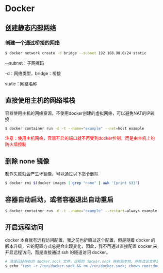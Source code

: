 # Docker

## [创建静态内部网络](https://docs.docker.com/network/)

### 创建一个通过桥接的网络

```bash
$ docker network create -d bridge --subnet 192.168.98.0/24 static
```

--subnet：子网掩码

-d：网络类型，bridge：桥接

static：网络名称

## 直接使用主机的网络堆栈

容器使用主机的网络资源，不使用docker创建的虚拟网络，可以避免NAT的IP转换

```bash
$ docker container run -d -t --name="example" --net=host example
```

<font color="red">注意：使用主机网络，容器开启的端口就不再受到docker控制，而是由主机上的防火墙控制</font>

## 删除 none 镜像

制作失败就会产生坏镜像，可以通过以下指令删除

```bash
$ docker rmi $(docker images | grep "none" | awk '{print $3}')
```

## 容器自动启动，或者容器退出自动重启

```bash
$ docker container run -d -t --name="example" --restart=always example
```

## 开启远程访问

docker 本身就有远程访问配置，我之前也折腾过这个配置，但是随着 docker 的版本升级，它的配置方式总是会出现变化，因此，我不再通过直接配置 docker 来开启远程访问，而是直接通过 ssh 的隧道访问 docker。

```bash
# 清理已经存在的 docker.sock 文件，远程的 docker.sock 映射到本地，并修改该文件的权限
$ echo "test -r /run/docker.sock && rm /run/docker.sock; chown root:docker /run/docker.sock && chmod g+rw /run/docker.sock" | sudo zsh
```

